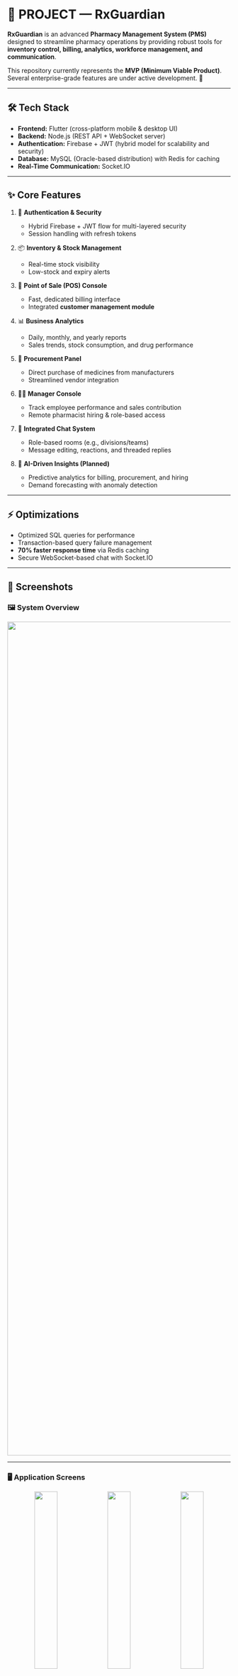 # 💊 PROJECT — RxGuardian

**RxGuardian** is an advanced **Pharmacy Management System (PMS)** designed to streamline pharmacy operations by providing robust tools for **inventory control, billing, analytics, workforce management, and communication**.  

This repository currently represents the **MVP (Minimum Viable Product)**. Several enterprise-grade features are under active development. 🚀  

---

## 🛠️ Tech Stack
- **Frontend:** Flutter (cross-platform mobile & desktop UI)  
- **Backend:** Node.js (REST API + WebSocket server)  
- **Authentication:** Firebase + JWT (hybrid model for scalability and security)  
- **Database:** MySQL (Oracle-based distribution) with Redis for caching  
- **Real-Time Communication:** Socket.IO  

---

## ✨ Core Features

1. 🔐 **Authentication & Security**  
   - Hybrid Firebase + JWT flow for multi-layered security  
   - Session handling with refresh tokens  

2. 📦 **Inventory & Stock Management**  
   - Real-time stock visibility  
   - Low-stock and expiry alerts  

3. 🧾 **Point of Sale (POS) Console**  
   - Fast, dedicated billing interface  
   - Integrated **customer management module**  

4. 📊 **Business Analytics**  
   - Daily, monthly, and yearly reports  
   - Sales trends, stock consumption, and drug performance  

5. 🛒 **Procurement Panel**  
   - Direct purchase of medicines from manufacturers  
   - Streamlined vendor integration  

6. 🧑‍💼 **Manager Console**  
   - Track employee performance and sales contribution  
   - Remote pharmacist hiring & role-based access  

7. 💬 **Integrated Chat System**  
   - Role-based rooms (e.g., divisions/teams)  
   - Message editing, reactions, and threaded replies  

8. 🤖 **AI-Driven Insights (Planned)**  
   - Predictive analytics for billing, procurement, and hiring  
   - Demand forecasting with anomaly detection  

---

## ⚡ Optimizations
- Optimized SQL queries for performance  
- Transaction-based query failure management  
- **70% faster response time** via Redis caching  
- Secure WebSocket-based chat with Socket.IO  

---

## 📸 Screenshots

### 🖼️ System Overview
<p align="center">

  <img width="4291" height="1881" alt="er drawio" src="https://github.com/user-attachments/assets/aa551615-2f5d-419f-bf23-5baed46db559" />

</p>

---

### 🖥️ Application Screens
<p align="center">
  <img src="https://github.com/user-attachments/assets/a4fdb8b5-187f-47c4-969c-485b9706208a" width="32%" />
  <img src="https://github.com/user-attachments/assets/5a952278-1dfd-4dce-ba40-a1dfcded567a" width="32%" />
  <img src="https://github.com/user-attachments/assets/035c7adb-e54d-426e-8828-24dd1d3404ce" width="32%" />
</p>

<p align="center">
  <img src="https://github.com/user-attachments/assets/dfa3435c-708e-47a6-a667-bd2a0283c814" width="32%" />
  <img src="https://github.com/user-attachments/assets/799b8ca9-4483-4591-ad86-afb9339d87ee" width="32%" />
  <img src="https://github.com/user-attachments/assets/daee8200-c528-4c4c-b10a-b1827ac0d23b" width="32%" />
</p>

<p align="center">
  <img src="https://github.com/user-attachments/assets/6ba07ec3-8ec0-42ca-8b73-afc8301fbc72" width="32%" />
  <img src="https://github.com/user-attachments/assets/60574422-0e4f-44bb-bc94-e5c9cb52deb5" width="32%" />
  <img src="https://github.com/user-attachments/assets/fee60de6-3781-4f6c-a769-878bf4259a8d" width="32%" />
</p>

<p align="center">
  <img src="https://github.com/user-attachments/assets/2e489a6b-28e5-45ce-b636-36cdeec557e0" width="32%" />
  <img src="https://github.com/user-attachments/assets/5a801e47-6648-4edc-b6ae-9bf115b1caae" width="32%" />
  <img src="https://github.com/user-attachments/assets/0cdc7e87-4293-406e-827c-f201caffb421" width="32%" />
</p>
<p>
<img src="https://github.com/user-attachments/assets/04278483-ea17-403e-b5d8-5cdb69882b37" width="32%"  />
<img src="https://github.com/user-attachments/assets/2b22499d-0b83-4009-be87-f4b9d52d5bfd" width="32%"/>

</p>

---

## 🚀 Future Roadmap
- AI-powered demand forecasting  
- Multi-store integration  
- Mobile-friendly dashboards  
- Real-time notifications for stock-outs  
- Integration with medical insurance providers  

---
## Testing WITHOUT CODE REPO
- If u havent cloned the repo and just want to see the service using docker which would fetch image from `docker hub`
- First create a `new folder`, cd into it
- create `docker-compose.yaml` file which looks like this
```yaml
version: "3.9"

services:
  rx_guardian_mysql_docker_service:
    image: mysql:8.0
    container_name: rx_sql
    restart: always
    ports:
      - "${MYSQL_EXTERNAL_PORT}:${MYSQL_INTERNAL_PORT}"  # host:container
    environment:
      MYSQL_ROOT_PASSWORD: ${MYSQL_ROOT_PASSWORD}
      MYSQL_DATABASE: ${MYSQL_DATABASE}
    volumes:
      - rx_guradian_docker_data:/var/lib/mysql

  rx_guardian_node_backend_service:
    image: suhailsharieff/rxguardian:v1.0.1
    container_name: rx_node
    restart: always
    ports:
      - "${NODE_PORT}:${NODE_INTERNAL_PORT}"
    environment:
      MYSQL_HOST: rx_guardian_mysql_docker_service
      MYSQL_USER: root
      MYSQL_PASSWORD: ${MYSQL_ROOT_PASSWORD}
      MYSQL_DATABASE: ${MYSQL_DATABASE}
      REDIS_HOST: rx_guardian_redis_service
    depends_on:
      - rx_guardian_mysql_docker_service
      - rx_guardian_redis_service

  rx_guardian_redis_service:
    image: redis/redis-stack:latest
    container_name: rx_redis
    restart: always
    ports:
      - "${REDIS_EXTERNAL_PORT}:${REDIS_INTERNAL_PORT}"

volumes:
  rx_guradian_docker_data:
    driver: local
```
- Create `.env` file looking like this
```.env
# App
PORT=8080
CORS_ORIGIN=*

COMPOSE_PROJECT_NAME=rx_guardian_project_docker
NODE_ENV=development

# ----------------
# MySQL
# ----------------
MYSQL_DATABASE=rxguardian
MYSQL_ROOT_PASSWORD=RxGuardian@123

# Container-to-container (internal) — what services use
MYSQL_HOST=rx_guardian_mysql_docker_service
MYSQL_INTERNAL_PORT=3306

# Host-to-container (external) — what you use on your laptop
MYSQL_EXTERNAL_PORT=3306

# MySQL credentials for app
MYSQL_PASSWORD=RxGuardian@123

# ----------------
# Redis
# ----------------
REDIS_HOST=rx_guardian_redis_service
REDIS_INTERNAL_PORT=6379
REDIS_EXTERNAL_PORT=6379

# ----------------
# Node
# ----------------
NODE_PORT=8080
NODE_INTERNAL_PORT=8080

# ----------------
# Auth
# ----------------
ACCESS_TOKEN_SECRET=MY_ACCESS_TOKEN_SECRET
ACCESS_TOKEN_EXPIRY=1d
REFRESH_TOKEN_SECRET=MY_REFRESH_TOKEN_SECRET
REFRESH_TOKEN_EXPIRY=7d
```
- Now just run `docker-compose up`
- See server logs in terminal or docker desktop
## Testing WITH CODE REPO
- For first time, run `docker-compose up --build`
- Now u can run container either in `docker dekstop` or in terminal just run `docker-compose up`
- Now just test apis in postman
## 👨‍💻 Contributors
- Built with ❤️ by **Suhail**





